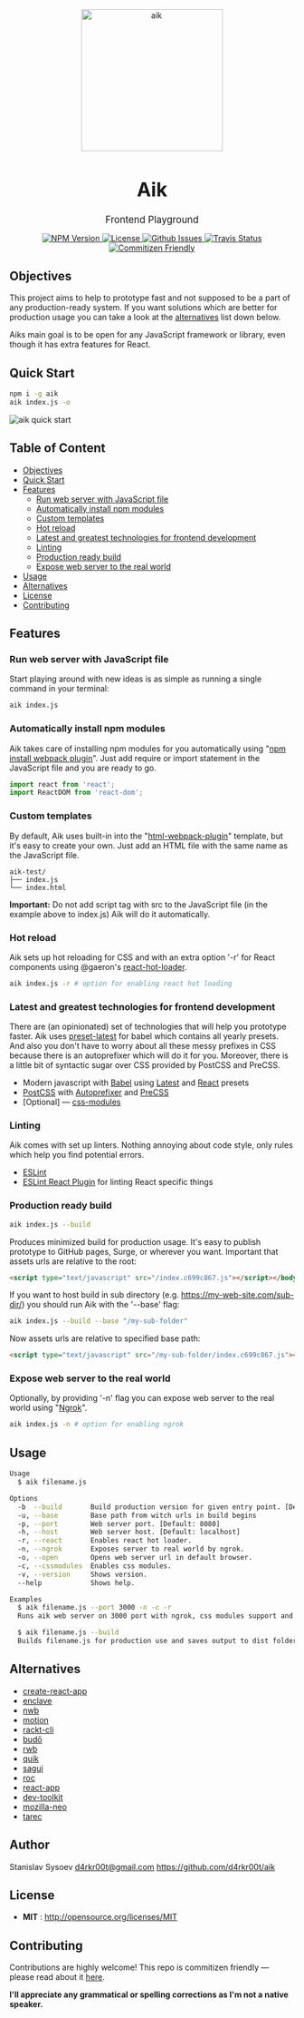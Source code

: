 <div align="center">
  <img src="/assets/aik.png" alt="aik" width="250" align="center">
</div>
<big><h1 align="center">Aik</h1></big>
<p align="center"><big>
Frontend Playground
</big></p>
<p align="center">
  <a href="https://npmjs.org/package/aik">
    <img src="https://img.shields.io/npm/v/aik.svg" alt="NPM Version">
  </a>

  <a href="http://opensource.org/licenses/MIT">
    <img src="https://img.shields.io/npm/l/aik.svg" alt="License">
  </a>

  <a href="https://github.com/d4rkr00t/aik/issues">
    <img src="https://img.shields.io/github/issues/d4rkr00t/aik.svg" alt="Github Issues">
  </a>

  <a href="https://travis-ci.org/d4rkr00t/aik">
    <img src="https://img.shields.io/travis/d4rkr00t/aik.svg" alt="Travis Status">
  </a>

  <a href="http://commitizen.github.io/cz-cli/">
    <img src="https://img.shields.io/badge/commitizen-friendly-brightgreen.svg" alt="Commitizen Friendly">
  </a>
</p>

## Objectives

This project aims to help to prototype fast and not supposed to be a part of any production-ready system.
If you want solutions which are better for production usage you can take a look at the [alternatives](#alternatives) list down below.

Aiks main goal is to be open for any JavaScript framework or library, even though it has extra features for React.

## Quick Start

```sh
npm i -g aik
aik index.js -o
```

![aik quick start](/assets/quick-start.png)

## Table of Content

* [Objectives](#objectives)
* [Quick Start](#quick-start)
* [Features](#features)
  * [Run web server with JavaScript file](#run-web-server-with-javascript-file)
  * [Automatically install npm modules](#automatically-install-npm-modules)
  * [Custom templates](#custom-templates)
  * [Hot reload](#hot-reload)
  * [Latest and greatest technologies for frontend development](#latest-and-greatest-technologies-for-frontend-development)
  * [Linting](#linting)
  * [Production ready build](#production-ready-build)
  * [Expose web server to the real world](#expose-web-server-to-the-real-world)
* [Usage](#usage)
* [Alternatives](#alternatives)
* [License](#license)
* [Contributing](#contributing)

## Features

### Run web server with JavaScript file

Start playing around with new ideas is as simple as running a single command in your terminal:

```sh
aik index.js
```

### Automatically install npm modules

Aik takes care of installing npm modules for you automatically using "[npm install webpack plugin](https://github.com/ericclemmons/npm-install-webpack-plugin)".
Just add require or import statement in the JavaScript file and you are ready to go.

```js
import react from 'react';
import ReactDOM from 'react-dom';
```

### Custom templates

By default, Aik uses built-in into the "[html-webpack-plugin](https://github.com/ampedandwired/html-webpack-plugin)" template,
but it's easy to create your own. Just add an HTML file with the same name as the JavaScript file.

```
aik-test/
├── index.js
└── index.html
```

**Important:** Do not add script tag with src to the JavaScript file (in the example above to index.js) Aik will do it automatically.

### Hot reload

Aik sets up hot reloading for CSS and with an extra option '-r' for React components using @gaeron's [react-hot-loader](https://github.com/gaearon/react-hot-loader).

```sh
aik index.js -r # option for enabling react hot loading
```

### Latest and greatest technologies for frontend development

There are (an opinionated) set of technologies that will help you prototype faster. Aik uses [preset-latest](http://babeljs.io/docs/plugins/preset-latest/) for babel which contains all yearly presets.
And also you don't have to worry about all these messy prefixes in CSS because there is an autoprefixer which will do it for you.
Moreover, there is a little bit of syntactic sugar over CSS provided by PostCSS and PreCSS.

* Modern javascript with [Babel](https://babeljs.io/) using [Latest](http://babeljs.io/docs/plugins/preset-latest/) and [React](http://babeljs.io/docs/plugins/preset-react/) presets
* [PostCSS](https://github.com/postcss/postcss) with [Autoprefixer](https://github.com/postcss/autoprefixer) and [PreCSS](https://github.com/jonathantneal/precss)
* [Optional] — [css-modules](https://github.com/css-modules/css-modules)

### Linting

Aik comes with set up linters. Nothing annoying about code style, only rules which help you find potential errors.

* [ESLint](http://eslint.org/)
* [ESLint React Plugin](https://github.com/yannickcr/eslint-plugin-react) for linting React specific things

### Production ready build

```sh
aik index.js --build
```

Produces minimized build for production usage. It's easy to publish prototype to GitHub pages, Surge, or wherever you want.
Important that assets urls are relative to the root:

```html
<script type="text/javascript" src="/index.c699c867.js"></script></body>
```

If you want to host build in sub directory (e.g. https://my-web-site.com/sub-dir/) you should run Aik with the '--base' flag:

```sh
aik index.js --build --base "/my-sub-folder"
```

Now assets urls are relative to specified base path:

```html
<script type="text/javascript" src="/my-sub-folder/index.c699c867.js"></script></body>
```

### Expose web server to the real world

Optionally, by providing '-n' flag you can expose web server to the real world using "[Ngrok](https://github.com/bubenshchykov/ngrok)".

```sh
aik index.js -n # option for enabling ngrok
```

## Usage

```sh
Usage
  $ aik filename.js

Options
  -b  --build       Build production version for given entry point. [Default output: dist]
  -u, --base        Base path from witch urls in build begins
  -p, --port        Web server port. [Default: 8080]
  -h, --host        Web server host. [Default: localhost]
  -r, --react       Enables react hot loader.
  -n, --ngrok       Exposes server to real world by ngrok.
  -o, --open        Opens web server url in default browser.
  -c, --cssmodules  Enables css modules.
  -v, --version     Shows version.
  --help            Shows help.

Examples
  $ aik filename.js --port 3000 -n -c -r
  Runs aik web server on 3000 port with ngrok, css modules support and react hot loader

  $ aik filename.js --build
  Builds filename.js for production use and saves output to dist folder.
```

## Alternatives

* [create-react-app](https://github.com/facebookincubator/create-react-app)
* [enclave](https://github.com/eanplatter/enclave)
* [nwb](https://github.com/insin/nwb)
* [motion](https://github.com/motion/motion)
* [rackt-cli](https://github.com/mzabriskie/rackt-cli)
* [budō](https://github.com/mattdesl/budo)
* [rwb](https://github.com/petehunt/rwb)
* [quik](https://github.com/satya164/quik)
* [sagui](https://github.com/saguijs/sagui)
* [roc](https://github.com/rocjs/roc)
* [react-app](https://github.com/kriasoft/react-app)
* [dev-toolkit](https://github.com/stoikerty/dev-toolkit)
* [mozilla-neo](https://github.com/mozilla/neo)
* [tarec](https://github.com/geowarin/tarec)

## Author

Stanislav Sysoev d4rkr00t@gmail.com https://github.com/d4rkr00t/aik

## License

- **MIT** : http://opensource.org/licenses/MIT

## Contributing

Contributions are highly welcome! This repo is commitizen friendly — please read about it [here](http://commitizen.github.io/cz-cli/).

**I'll appreciate any grammatical or spelling corrections as I'm not a native speaker.**
